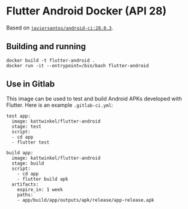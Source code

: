 # Flutter Android Docker (API 28)

Based on [`javiersantos/android-ci:28.0.3`](https://github.com/javiersantos/android-ci/).

## Building and running

```
docker build -t flutter-android .
docker run -it --entrypoint=/bin/bash flutter-android
```

## Use in Gitlab

This image can be used to test and build Android APKs developed with Flutter.
Here is an example `.gitlab-ci.yml`:

```
test app:
  image: kattwinkel/flutter-android
  stage: test
  script:
  - cd app
  - flutter test

build app:
  image: kattwinkel/flutter-android
  stage: build
  script:
    - cd app
    - flutter build apk
  artifacts:
    expire_in: 1 week
    paths:
    - app/build/app/outputs/apk/release/app-release.apk
```
